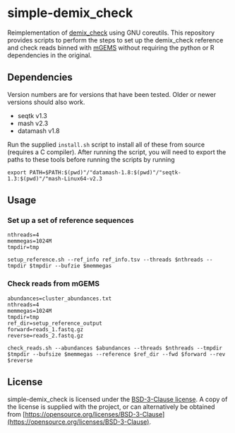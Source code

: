 # simple-demix\_check
Reimplementation of
[demix\_check](https://github.com/harry-thorpe/demix_check) using GNU
coreutils. This repository provides scripts to perform the steps to
set up the demix\_check reference and check reads binned with
[mGEMS](https://github.com/PROBIC/mGEMS) without requiring the python
or R dependencies in the original.

## Dependencies
Version numbers are for versions that have been tested. Older or newer
versions should also work.

- seqtk v1.3
- mash v2.3
- datamash v1.8

Run the supplied `install.sh` script to install all of these from
source (requires a C compiler). After running the script, you will
need to export the paths to these tools before running the scripts by running
```
export PATH=$PATH:$(pwd)"/"datamash-1.8:$(pwd)"/"seqtk-1.3:$(pwd)"/"mash-Linux64-v2.3
```

## Usage
### Set up a set of reference sequences
```
nthreads=4
memmegas=1024M
tmpdir=tmp

setup_reference.sh --ref_info ref_info.tsv --threads $nthreads --tmpdir $tmpdir --bufzie $memmegas
```

### Check reads from mGEMS
```
abundances=cluster_abundances.txt
nthreads=4
memmegas=1024M
tmpdir=tmp
ref_dir=setup_reference_output
forward=reads_1.fastq.gz
reverse=reads_2.fastq.gz

check_reads.sh --abundances $abundances --threads $nthreads --tmpdir $tmpdir --bufsize $memmegas --reference $ref_dir --fwd $forward --rev $reverse
```

## License
simple-demix_check is licensed under the [BSD-3-Clause
license](https://opensource.org/licenses/BSD-3-Clause). A copy of the
license is supplied with the project, or can alternatively be obtained
from
[https://opensource.org/licenses/BSD-3-Clause](https://opensource.org/licenses/BSD-3-Clause).
